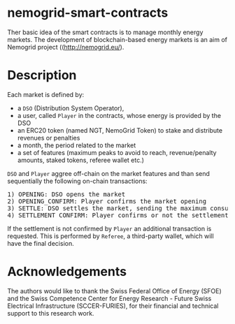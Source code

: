 # nemogrid-smart-contracts

Ther basic idea of the smart contracts is to manage monthly energy markets. The development of blockchain-based energy markets is an aim of Nemogrid project ((http://nemogrid.eu/).

# Description

Each market is defined by:
* a `DSO` (Distribution System Operator),
* a user, called `Player` in the contracts, whose energy is provided by the DSO
* an ERC20 token (named NGT, NemoGrid Token) to stake and distribute revenues or penalties
* a month, the period related to the market
* a set of features (maximum peaks to avoid to reach, revenue/penalty amounts, staked tokens, referee wallet etc.)

`DSO` and `Player` aggree off-chain on the market features and than send sequentially the following on-chain transactions:

<pre>
1) OPENING: DSO opens the market
2) OPENING_CONFIRM: Player confirms the market opening
3) SETTLE: DSO settles the market, sending the maximum consumption of Player to the contract
4) SETTLEMENT_CONFIRM: Player confirms or not the settlement
</pre>

If the settlement is not confirmed by `Player` an additional transaction is requested. This is performed by `Referee`, a third-party wallet, which will have the final decision.

# Acknowledgements
The authors would like to thank the Swiss Federal Office of Energy (SFOE) and the Swiss Competence Center for Energy Research - Future Swiss Electrical Infrastructure (SCCER-FURIES), for their financial and technical support to this research work.

